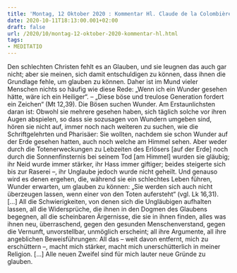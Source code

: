 ```yaml
---
title: 'Montag, 12 Oktober 2020 : Kommentar Hl. Claude de la Colombière'
date: 2020-10-11T18:13:00.001+02:00
draft: false
url: /2020/10/montag-12-oktober-2020-kommentar-hl.html
tags: 
- MEDITATIO
---
```


Den schlechten Christen fehlt es an Glauben, und sie leugnen das auch gar nicht; aber sie meinen, sich damit entschuldigen zu können, dass ihnen die Grundlage fehle, um glauben zu können. Daher ist im Mund vieler Menschen nichts so häufig wie diese Rede: „Wenn ich ein Wunder gesehen hätte, wäre ich ein Heiliger“. – „Diese böse und treulose Generation fordert ein Zeichen“ (Mt 12,39). Die Bösen suchen Wunder. Am Erstaunlichsten daran ist: Obwohl sie mehrere gesehen haben, sich täglich solche vor ihren Augen abspielen, so dass sie sozusagen von Wundern umgeben sind, hören sie nicht auf, immer noch nach weiteren zu suchen, wie die Schriftgelehrten und Pharisäer: Sie wollten, nachdem sie schon Wunder auf der Erde gesehen hatten, auch noch welche am Himmel sehen. Aber weder durch die Totenerweckungen zu Lebzeiten des Erlösers \[auf der Erde\] noch durch die Sonnenfinsternis bei seinem Tod \[am Himmel\] wurden sie gläubig; ihr Neid wurde immer stärker, ihr Hass immer giftiger; beides steigerte sich bis zur Raserei –, ihr Unglaube jedoch wurde nicht geheilt. Und genauso wird es denen ergehen, die, während sie ein schlechtes Leben führen, Wunder erwarten, um glauben zu können: „Sie werden sich auch nicht überzeugen lassen, wenn einer von den Toten aufersteht“ (vgl. Lk 16,31). \[…\] All die Schwierigkeiten, von denen sich die Ungläubigen aufhalten lassen, all die Widersprüche, die ihnen in den Dogmen des Glaubens begegnen, all die scheinbaren Ärgernisse, die sie in ihnen finden, alles was ihnen neu, überraschend, gegen den gesunden Menschenverstand, gegen die Vernunft, unvorstellbar, unmöglich erscheint; all ihre Argumente, all ihre angeblichen Beweisführungen: All das – weit davon entfernt, mich zu erschüttern –, macht mich stärker, macht mich unerschütterlich in meiner Religion. \[…\] Alle neuen Zweifel sind für mich lauter neue Gründe zu glauben.
